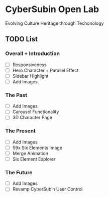 # CyberSubin Open Lab

Evolving Culture Heritage through Techonology

## TODO List

### Overall + Introduction

- [ ] Responsiveness
- [ ] Hero Character + Parallel Effect
- [ ] Sidebar Highlight
- [ ] Add Images

### The Past

- [ ] Add Images
- [ ] Carousel Functionality
- [ ] 3D Character Page

### The Present

- [ ] Add Images
- [ ] 59x Six Elements Image
- [ ] Merge Animation
- [ ] Six Element Explorer

### The Future

- [ ] Add Images
- [ ] Revamp CyberSubin User Control
